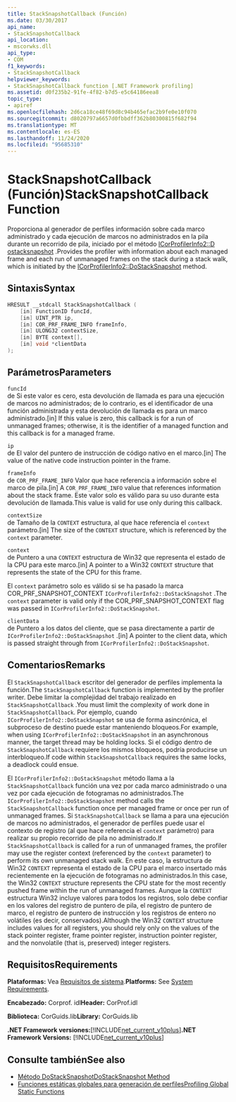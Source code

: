 ```yaml
---
title: StackSnapshotCallback (Función)
ms.date: 03/30/2017
api_name:
- StackSnapshotCallback
api_location:
- mscorwks.dll
api_type:
- COM
f1_keywords:
- StackSnapshotCallback
helpviewer_keywords:
- StackSnapshotCallback function [.NET Framework profiling]
ms.assetid: d0f235b2-91fe-4f82-b7d5-e5c64186eea8
topic_type:
- apiref
ms.openlocfilehash: 2d6ca18ce48f69d8c94b465efac2b9fe0e10f070
ms.sourcegitcommit: d8020797a6657d0fbbdff362b80300815f682f94
ms.translationtype: MT
ms.contentlocale: es-ES
ms.lasthandoff: 11/24/2020
ms.locfileid: "95685310"
---
```

# <a name="stacksnapshotcallback-function"></a><span data-ttu-id="191d1-102">StackSnapshotCallback (Función)</span><span class="sxs-lookup"><span data-stu-id="191d1-102">StackSnapshotCallback Function</span></span>

<span data-ttu-id="191d1-103">Proporciona al generador de perfiles información sobre cada marco administrado y cada ejecución de marcos no administrados en la pila durante un recorrido de pila, iniciado por el método [ICorProfilerInfo2::D ostacksnapshot](icorprofilerinfo2-dostacksnapshot-method.md) .</span><span class="sxs-lookup"><span data-stu-id="191d1-103">Provides the profiler with information about each managed frame and each run of unmanaged frames on the stack during a stack walk, which is initiated by the [ICorProfilerInfo2::DoStackSnapshot](icorprofilerinfo2-dostacksnapshot-method.md) method.</span></span>  
  
## <a name="syntax"></a><span data-ttu-id="191d1-104">Sintaxis</span><span class="sxs-lookup"><span data-stu-id="191d1-104">Syntax</span></span>  
  
```cpp  
HRESULT __stdcall StackSnapshotCallback (  
    [in] FunctionID funcId,  
    [in] UINT_PTR ip,  
    [in] COR_PRF_FRAME_INFO frameInfo,  
    [in] ULONG32 contextSize,  
    [in] BYTE context[],  
    [in] void *clientData  
);  
```  
  
## <a name="parameters"></a><span data-ttu-id="191d1-105">Parámetros</span><span class="sxs-lookup"><span data-stu-id="191d1-105">Parameters</span></span>  

 `funcId`  
 <span data-ttu-id="191d1-106">de Si este valor es cero, esta devolución de llamada es para una ejecución de marcos no administrados; de lo contrario, es el identificador de una función administrada y esta devolución de llamada es para un marco administrado.</span><span class="sxs-lookup"><span data-stu-id="191d1-106">[in] If this value is zero, this callback is for a run of unmanaged frames; otherwise, it is the identifier of a managed function and this callback is for a managed frame.</span></span>  
  
 `ip`  
 <span data-ttu-id="191d1-107">de El valor del puntero de instrucción de código nativo en el marco.</span><span class="sxs-lookup"><span data-stu-id="191d1-107">[in] The value of the native code instruction pointer in the frame.</span></span>  
  
 `frameInfo`  
 <span data-ttu-id="191d1-108">de `COR_PRF_FRAME_INFO` Valor que hace referencia a información sobre el marco de pila.</span><span class="sxs-lookup"><span data-stu-id="191d1-108">[in] A `COR_PRF_FRAME_INFO` value that references information about the stack frame.</span></span> <span data-ttu-id="191d1-109">Este valor solo es válido para su uso durante esta devolución de llamada.</span><span class="sxs-lookup"><span data-stu-id="191d1-109">This value is valid for use only during this callback.</span></span>  
  
 `contextSize`  
 <span data-ttu-id="191d1-110">de Tamaño de la `CONTEXT` estructura, al que hace referencia el `context` parámetro.</span><span class="sxs-lookup"><span data-stu-id="191d1-110">[in] The size of the `CONTEXT` structure, which is referenced by the `context` parameter.</span></span>  
  
 `context`  
 <span data-ttu-id="191d1-111">de Puntero a una `CONTEXT` estructura de Win32 que representa el estado de la CPU para este marco.</span><span class="sxs-lookup"><span data-stu-id="191d1-111">[in] A pointer to a Win32 `CONTEXT` structure that represents the state of the CPU for this frame.</span></span>  
  
 <span data-ttu-id="191d1-112">El `context` parámetro solo es válido si se ha pasado la marca COR_PRF_SNAPSHOT_CONTEXT `ICorProfilerInfo2::DoStackSnapshot` .</span><span class="sxs-lookup"><span data-stu-id="191d1-112">The `context` parameter is valid only if the COR_PRF_SNAPSHOT_CONTEXT flag was passed in `ICorProfilerInfo2::DoStackSnapshot`.</span></span>  
  
 `clientData`  
 <span data-ttu-id="191d1-113">de Puntero a los datos del cliente, que se pasa directamente a partir de `ICorProfilerInfo2::DoStackSnapshot` .</span><span class="sxs-lookup"><span data-stu-id="191d1-113">[in] A pointer to the client data, which is passed straight through from `ICorProfilerInfo2::DoStackSnapshot`.</span></span>  
  
## <a name="remarks"></a><span data-ttu-id="191d1-114">Comentarios</span><span class="sxs-lookup"><span data-stu-id="191d1-114">Remarks</span></span>  

 <span data-ttu-id="191d1-115">El `StackSnapshotCallback` escritor del generador de perfiles implementa la función.</span><span class="sxs-lookup"><span data-stu-id="191d1-115">The `StackSnapshotCallback` function is implemented by the profiler writer.</span></span> <span data-ttu-id="191d1-116">Debe limitar la complejidad del trabajo realizado en `StackSnapshotCallback` .</span><span class="sxs-lookup"><span data-stu-id="191d1-116">You must limit the complexity of work done in `StackSnapshotCallback`.</span></span> <span data-ttu-id="191d1-117">Por ejemplo, cuando `ICorProfilerInfo2::DoStackSnapshot` se usa de forma asincrónica, el subproceso de destino puede estar manteniendo bloqueos.</span><span class="sxs-lookup"><span data-stu-id="191d1-117">For example, when using `ICorProfilerInfo2::DoStackSnapshot` in an asynchronous manner, the target thread may be holding locks.</span></span> <span data-ttu-id="191d1-118">Si el código dentro de `StackSnapshotCallback` requiere los mismos bloqueos, podría producirse un interbloqueo.</span><span class="sxs-lookup"><span data-stu-id="191d1-118">If code within `StackSnapshotCallback` requires the same locks, a deadlock could ensue.</span></span>  
  
 <span data-ttu-id="191d1-119">El `ICorProfilerInfo2::DoStackSnapshot` método llama a la `StackSnapshotCallback` función una vez por cada marco administrado o una vez por cada ejecución de fotogramas no administrados.</span><span class="sxs-lookup"><span data-stu-id="191d1-119">The `ICorProfilerInfo2::DoStackSnapshot` method calls the `StackSnapshotCallback` function once per managed frame or once per run of unmanaged frames.</span></span> <span data-ttu-id="191d1-120">Si `StackSnapshotCallback` se llama a para una ejecución de marcos no administrados, el generador de perfiles puede usar el contexto de registro (al que hace referencia el `context` parámetro) para realizar su propio recorrido de pila no administrado.</span><span class="sxs-lookup"><span data-stu-id="191d1-120">If `StackSnapshotCallback` is called for a run of unmanaged frames, the profiler may use the register context (referenced by the `context` parameter) to perform its own unmanaged stack walk.</span></span> <span data-ttu-id="191d1-121">En este caso, la estructura de Win32 `CONTEXT` representa el estado de la CPU para el marco insertado más recientemente en la ejecución de fotogramas no administrados.</span><span class="sxs-lookup"><span data-stu-id="191d1-121">In this case, the Win32 `CONTEXT` structure represents the CPU state for the most recently pushed frame within the run of unmanaged frames.</span></span> <span data-ttu-id="191d1-122">Aunque la `CONTEXT` estructura Win32 incluye valores para todos los registros, solo debe confiar en los valores del registro de puntero de pila, el registro de puntero de marco, el registro de puntero de instrucción y los registros de entero no volátiles (es decir, conservados).</span><span class="sxs-lookup"><span data-stu-id="191d1-122">Although the Win32 `CONTEXT` structure includes values for all registers, you should rely only on the values of the stack pointer register, frame pointer register, instruction pointer register, and the nonvolatile (that is, preserved) integer registers.</span></span>  
  
## <a name="requirements"></a><span data-ttu-id="191d1-123">Requisitos</span><span class="sxs-lookup"><span data-stu-id="191d1-123">Requirements</span></span>  

 <span data-ttu-id="191d1-124">**Plataformas:** Vea [Requisitos de sistema](../../get-started/system-requirements.md).</span><span class="sxs-lookup"><span data-stu-id="191d1-124">**Platforms:** See [System Requirements](../../get-started/system-requirements.md).</span></span>  
  
 <span data-ttu-id="191d1-125">**Encabezado:** Corprof. idl</span><span class="sxs-lookup"><span data-stu-id="191d1-125">**Header:** CorProf.idl</span></span>  
  
 <span data-ttu-id="191d1-126">**Biblioteca:** CorGuids.lib</span><span class="sxs-lookup"><span data-stu-id="191d1-126">**Library:** CorGuids.lib</span></span>  
  
 <span data-ttu-id="191d1-127">**.NET Framework versiones:**[!INCLUDE[net_current_v10plus](../../../../includes/net-current-v10plus-md.md)]</span><span class="sxs-lookup"><span data-stu-id="191d1-127">**.NET Framework Versions:** [!INCLUDE[net_current_v10plus](../../../../includes/net-current-v10plus-md.md)]</span></span>  
  
## <a name="see-also"></a><span data-ttu-id="191d1-128">Consulte también</span><span class="sxs-lookup"><span data-stu-id="191d1-128">See also</span></span>

- [<span data-ttu-id="191d1-129">Método DoStackSnapshot</span><span class="sxs-lookup"><span data-stu-id="191d1-129">DoStackSnapshot Method</span></span>](icorprofilerinfo2-dostacksnapshot-method.md)
- [<span data-ttu-id="191d1-130">Funciones estáticas globales para generación de perfiles</span><span class="sxs-lookup"><span data-stu-id="191d1-130">Profiling Global Static Functions</span></span>](profiling-global-static-functions.md)
